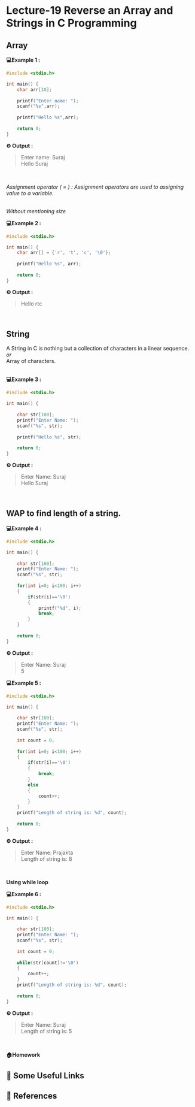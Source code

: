 # Lecture-19 Reverse an Array and Strings in C Programming 

## Array

**💻Example 1 :**

```c
#include <stdio.h>

int main() {
    char arr[10];
    
    printf("Enter name: ");
    scanf("%s",arr);
    
    printf("Hello %s",arr);
    
    return 0;
}
```
**⚙️ Output :** 
>Enter name: Suraj<br>
Hello Suraj

<br>

*Assignment operator ( = ) : Assignment operators are used to assigning value to a variable.*<br><br>

_Without mentioning size_

**💻Example 2 :**
```c
#include <stdio.h>

int main() {
    char arr[] = {'r', 't', 'c', '\0'};
    
    printf("Hello %s", arr);
    
    return 0;
}
```
**⚙️ Output :** 
>Hello rtc

<br>

## String

A String in C is nothing but a collection of characters in a linear sequence. <br>*or*<br> Array of characters.<br><br>

**💻Example 3 :**
```c
#include <stdio.h>

int main() {
    
    char str[100];
    printf("Enter Name: ");
    scanf("%s", str);
    
    printf("Hello %s", str);
    
    return 0;
}
```
**⚙️ Output :** 
>Enter Name: Suraj<br>
Hello Suraj

<br>

## WAP to find length of a string.
**💻Example 4 :**
```c
#include <stdio.h>

int main() {
    
    char str[100];
    printf("Enter Name: ");
    scanf("%s", str);
    
    for(int i=0; i<100; i++)
    {
        if(str[i]=='\0')
        {
            printf("%d", i);
            break;
        }
    }
    
    return 0;
}
```
**⚙️ Output :** 
>Enter Name: Suraj<br>
5

**💻Example 5 :**
```c
#include <stdio.h>

int main() {
    
    char str[100];
    printf("Enter Name: ");
    scanf("%s", str);
    
    int count = 0;
    
    for(int i=0; i<100; i++)
    {
        if(str[i]=='\0')
        {
            break;
        }
        else
        {
            count++;
        }
    }
    printf("Length of string is: %d", count);
    
    return 0;
}
```
**⚙️ Output :** 
>Enter Name: Prajakta<br>
Length of string is: 8

<br>

**Using while loop**

**💻Example 6 :**
```c
#include <stdio.h>

int main() {
    
    char str[100];
    printf("Enter Name: ");
    scanf("%s", str);
    
    int count = 0;
    
    while(str[count]!='\0')
    {
        count++;
    }
    printf("Length of string is: %d", count);
    
    return 0;
}
```
**⚙️ Output :** 
>Enter Name: Suraj<br>
Length of string is: 5

<br>

**🏠Homework**

## 🔗 Some Useful Links

## 📖 References
